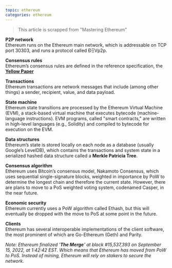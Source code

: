 ```yaml
---
topic: ethereum
categories: ethereum
---
```


> This article is scrapped from "Mastering Ethereum"

**P2P network**   
Ethereum runs on the Ethereum main network, which is addressable on TCP port 30303, and runs a protocol called ÐΞVp2p.

**Consensus rules**   
Ethereum’s consensus rules are defined in the reference specification, the **[Yellow Paper][yellow paper link]**

[yellow paper link]: https://ethereum.github.io/yellowpaper/paper.pdf

**Transactions**  
Ethereum transactions are network messages that include (among other things) a sender, recipient, value, and data payload.

**State machine**  
Ethereum state transitions are processed by the Ethereum Virtual Machine (EVM), a stack-based virtual machine that executes bytecode (machine-language instructions). EVM programs, called "smart contracts," are written in high-level languages (e.g., Solidity) and compiled to bytecode for execution on the EVM.

**Data structures**  
Ethereum’s state is stored locally on each node as a database (usually Google’s LevelDB), which contains the transactions and system state in a serialized hashed data structure called a **Merkle Patricia Tree**.

**Consensus algorithm**  
Ethereum uses Bitcoin’s consensus model, Nakamoto Consensus, which uses sequential single-signature blocks, weighted in importance by PoW to determine the longest chain and therefore the current state. However, there are plans to move to a PoS weighted voting system, codenamed Casper, in the near future.

**Economic security**  
Ethereum currently uses a PoW algorithm called Ethash, but this will eventually be dropped with the move to PoS at some point in the future.

**Clients**  
Ethereum has several interoperable implementations of the client software, the most prominent of which are Go-Ethereum (Geth) and Parity.

_Note: Ethereum finalized '**The Merge**' at block #15,537,393 on September 15, 2022, at 1:42:42 EST. Which means that Ethereum has moved from PoW to PoS. Instead of mining, Ethereum will rely on stakers to secure the network._